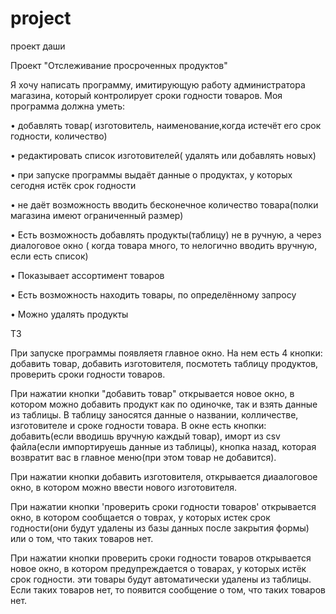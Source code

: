 # project
проект даши
  
Проект "Отслеживание просроченных продуктов"

Я хочу написать программу, имитирующую работу администратора магазина, который контролирует сроки годности товаров.
Моя программа должна уметь:

•	добавлять товар( изготовитель, наименование,когда истечёт его срок годности, количество)

•	редактировать список изготовителей( удалять или добавлять новых)

•	при запуске программы выдаёт данные о продуктах, у которых сегодня истёк срок годности

• не даёт возможность вводить бесконечное количество товара(полки магазина имеют ограниченный размер)

•	Есть возможность добавлять продукты(таблицу) не в ручную, а через диалоговое окно ( когда товара много, то нелогично вводить вручную, если есть список)

•	Показывает ассортимент товаров

•	Есть возможность находить товары, по определённому запросу

•	Можно удалять продукты

ТЗ

При запуске программы появляетя главное окно. На нем есть 4 кнопки: добавить товар, добавить изготовителя, посмотеть таблицу продуктов, проверить сроки годности товаров.

При нажатии кнопки "добавить товар" открывается новое окно, в котором можно добавить продукт как по одиночке, так и взять данные из таблицы. В таблицу заносятся данные о названии, колличестве, изготовителе и сроке годности товара. В окне есть кнопки: добавить(если вводишь вручную каждый товар), иморт из csv файла(если импортируешь данные из таблицы), кнопка назад, которая возвратит вас в главное меню(при этом товар не добавится).

При нажатии кнопки добавить изготовителя, открывается диаалоговое окно, в котором можно ввести нового изготовителя. 

При нажатии кнопки 'проверить сроки годности товаров' открывается окно, в котором сообщается о товрах, у которых истек срок годности(они будут удалены из базы данных после закрытия формы) или о том, что таких товаров нет.

При нажатии кнопки проверить сроки годности товаров открывается новое окно, в котором предупреждается о товарах, у которых истёк срок годности. эти товары будут автоматически удалены из таблицы. Если таких товаров нет, то появится сообщение о том, что таких товаров нет. 
